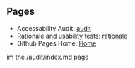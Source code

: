 
## Pages
- Accessability Audit: [audit](../audit)
- Rationale and usability tests: [rationale](https://hluce1.github.io/week4/rationale/)
- Github Pages Home: [Home](index.md)

im the /audit/index.md page
